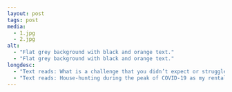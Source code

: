 ```yaml
---
layout: post
tags: post
media:
  - 1.jpg
  - 2.jpg
alt:
  - "Flat grey background with black and orange text."
  - "Flat grey background with black and orange text."
longdesc:
  - "Text reads: What is a challenge that you didn’t expect or struggled with during the pandemic?"
  - "Text reads: House-hunting during the peak of COVID-19 as my rental was being auctioned. Having to educate the property manager about my chemo medication and that I was a high-risk individual during their house inspections was the last thing I ever thought I'd have to educate a manager about."
---
```

